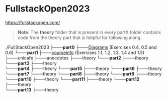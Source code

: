# FullstackOpen2023
https://fullstackopen.com/




> **Note**: The **theory** folder that is present in every partX folder contains code from the theory part that is helpful for following along.

./FullStackOpen2023
├───**part0**
    ├───[Diagrams](https://github.com/JulianGR/FullstackOpen2023/blob/main/part0/diagrams.md) (Exercises 0.4, 0.5 and 0.6)
└───**part1**
    ├───[courseinfo](https://github.com/JulianGR/FullstackOpen2023/tree/main/part1/courseinfo) (Exercises 1.1, 1.2, 1.3, 1.4 and 1.5)
    ├───unicafe
    ├───anecdotes
    ├───theory 
└───**part2**
    ├───theory 
└───**part3**
    ├───theory     
└───**part4**
    ├───theory 
└───**part5**
    ├───theory 
└───**part6**
    ├───theory     
└───**part7**
    ├───theory 
└───**part8**
    ├───theory 
└───**part9**
    ├───theory 
└───**part10**
    ├───theory 
└───**part11**
    ├───theory 
└───**part12**
    ├───theory     
└───**part13**
    ├───theory 


